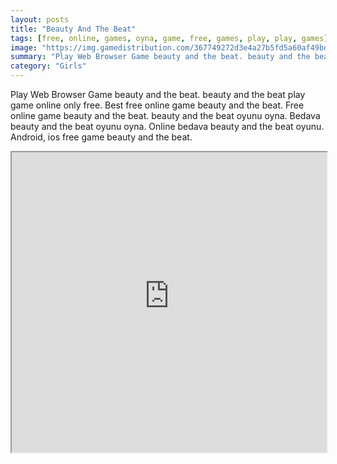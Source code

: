```yaml
---
layout: posts
title: "Beauty And The Beat"
tags: [free, online, games, oyna, game, free, games, play, play, games]
image: "https://img.gamedistribution.com/367749272d3e4a27b5fd5a60af49bdfb.jpg"
summary: "Play Web Browser Game beauty and the beat. beauty and the beat play game online only free. Best free online game beauty and the beat. Free online game beauty and the beat. beauty and the beat oyunu oyna. Bedava beauty and the beat oyunu oyna. Online bedava beauty and the beat oyunu. Android, ios free game beauty and the beat."
category: "Girls"
---
```


Play Web Browser Game beauty and the beat. beauty and the beat play game online only free. Best free online game beauty and the beat. Free online game beauty and the beat. beauty and the beat oyunu oyna. Bedava beauty and the beat oyunu oyna. Online bedava beauty and the beat oyunu. Android, ios free game beauty and the beat.

<iframe width="100%" height="480px;" src="https://html5.gamedistribution.com/367749272d3e4a27b5fd5a60af49bdfb/"></iframe>